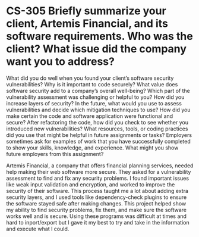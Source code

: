 # CS-305 Briefly summarize your client, Artemis Financial, and its software requirements. Who was the client? What issue did the company want you to address?
What did you do well when you found your client’s software security vulnerabilities? Why is it important to code securely? What value does software security add to a company’s overall well-being?
Which part of the vulnerability assessment was challenging or helpful to you?
How did you increase layers of security? In the future, what would you use to assess vulnerabilities and decide which mitigation techniques to use?
How did you make certain the code and software application were functional and secure? After refactoring the code, how did you check to see whether you introduced new vulnerabilities?
What resources, tools, or coding practices did you use that might be helpful in future assignments or tasks?
Employers sometimes ask for examples of work that you have successfully completed to show your skills, knowledge, and experience. What might you show future employers from this assignment?


Artemis Financial, a company that offers financial planning services, needed help making their web software more secure. They asked for a vulnerability assessment to find and fix any security problems. I found important issues like weak input validation and encryption, and worked to improve the security of their software. This process taught me a lot about adding extra security layers, and I used tools like dependency-check plugins to ensure the software stayed safe after making changes. This project helped show my ability to find security problems, fix them, and make sure the software works well and is secure. Using these programs was difficult at times and hard to inport/export but I gave it my best to try and take in the information and execute what I could.
